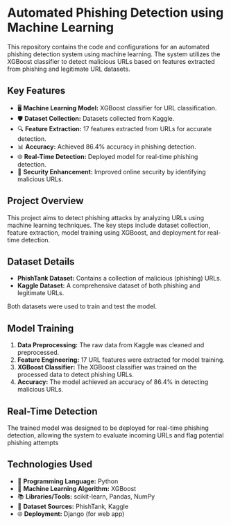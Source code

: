 # Automated Phishing Detection using Machine Learning

This repository contains the code and configurations for an automated phishing detection system using machine learning. The system utilizes the XGBoost classifier to detect malicious URLs based on features extracted from phishing and legitimate URL datasets.

## Key Features

- 🖥️ **Machine Learning Model:** XGBoost classifier for URL classification.
- 🛡️ **Dataset Collection:** Datasets collected from Kaggle.
- 🔍 **Feature Extraction:** 17 features extracted from URLs for accurate detection.
- 📊 **Accuracy:** Achieved 86.4% accuracy in phishing detection.
- 🌐 **Real-Time Detection:** Deployed model for real-time phishing detection.
- 🔄 **Security Enhancement:** Improved online security by identifying malicious URLs.

## Project Overview

This project aims to detect phishing attacks by analyzing URLs using machine learning techniques. The key steps include dataset collection, feature extraction, model training using XGBoost, and deployment for real-time detection.

## Dataset Details

- **PhishTank Dataset:** Contains a collection of malicious (phishing) URLs.
- **Kaggle Dataset:** A comprehensive dataset of both phishing and legitimate URLs.
  
Both datasets were used to train and test the model.

## Model Training

1. **Data Preprocessing:** The raw data from Kaggle was cleaned and preprocessed.
2. **Feature Engineering:** 17 URL features were extracted for model training.
3. **XGBoost Classifier:** The XGBoost classifier was trained on the processed data to detect phishing URLs.
4. **Accuracy:** The model achieved an accuracy of 86.4% in detecting malicious URLs.

## Real-Time Detection

The trained model was designed to be deployed for real-time phishing detection, allowing the system to evaluate incoming URLs and flag potential phishing attempts

## Technologies Used

- 🔧 **Programming Language:** Python
- 🤖 **Machine Learning Algorithm:** XGBoost
- 📚 **Libraries/Tools:** scikit-learn, Pandas, NumPy
- 🧪 **Dataset Sources:** PhishTank, Kaggle
- 🌐 **Deployment:** Django (for web app)

